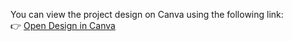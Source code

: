 You can view the project design on Canva using the following link:  
👉 [Open Design in Canva](https://www.canva.com/design/DAGu0PJnb9o/0y9CC2W09LpxD1Uo-EXK2g/edit?ui=e30)

